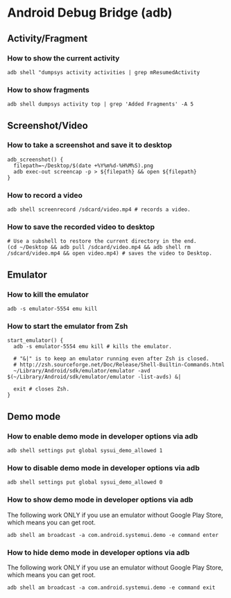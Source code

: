 # Android Debug Bridge (adb)
## Activity/Fragment
### How to show the current activity
```shell
adb shell "dumpsys activity activities | grep mResumedActivity
```

### How to show fragments
```shell
adb shell dumpsys activity top | grep 'Added Fragments' -A 5
```

## Screenshot/Video
### How to take a screenshot and save it to desktop
```shell
adb_screenshot() {
  filepath=~/Desktop/$(date +%Y%m%d-%H%M%S).png
  adb exec-out screencap -p > ${filepath} && open ${filepath}
}
```

### How to record a video
```shell
adb shell screenrecord /sdcard/video.mp4 # records a video.
```

### How to save the recorded video to desktop
```shell
# Use a subshell to restore the current directory in the end.
(cd ~/Desktop && adb pull /sdcard/video.mp4 && adb shell rm /sdcard/video.mp4 && open video.mp4) # saves the video to Desktop.
```

## Emulator
### How to kill the emulator
```shell
adb -s emulator-5554 emu kill
```

### How to start the emulator from Zsh
```shell
start_emulator() {
  adb -s emulator-5554 emu kill # kills the emulator.

  # "&|" is to keep an emulator running even after Zsh is closed.
  # http://zsh.sourceforge.net/Doc/Release/Shell-Builtin-Commands.html
  ~/Library/Android/sdk/emulator/emulator -avd $(~/Library/Android/sdk/emulator/emulator -list-avds) &|

  exit # closes Zsh.
}
```

## Demo mode
### How to enable demo mode in developer options via adb
```shell
adb shell settings put global sysui_demo_allowed 1
```

### How to disable demo mode in developer options via adb
```shell
adb shell settings put global sysui_demo_allowed 0
```

### How to show demo mode in developer options via adb
The following work ONLY if you use an emulator without Google Play Store, which means you can get root.
```shell
adb shell am broadcast -a com.android.systemui.demo -e command enter
```

### How to hide demo mode in developer options via adb
The following work ONLY if you use an emulator without Google Play Store, which means you can get root.
```shell
adb shell am broadcast -a com.android.systemui.demo -e command exit
```
